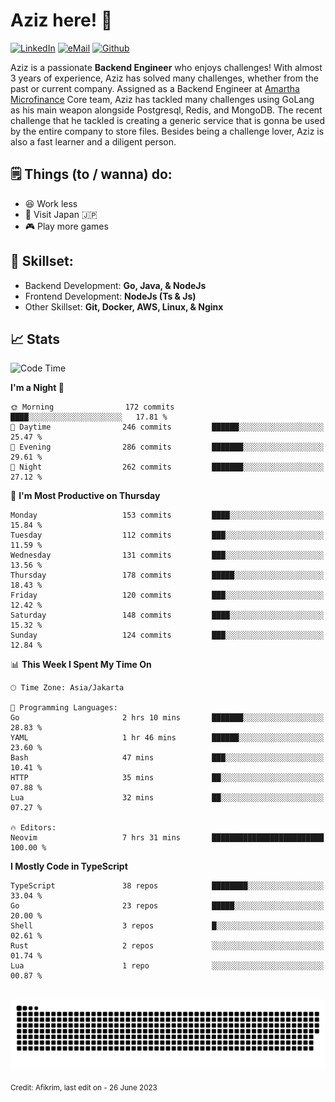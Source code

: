 # Aziz here! 👋

[![LinkedIn](https://img.shields.io/static/v1?message=afikrim&logo=linkedin&label=&color=0077B5&logoColor=white&labelColor=&style=for-the-badge)](https://www.linkedin.com/in/afikrim)
[![eMail](https://img.shields.io/static/v1?message=afikrim10@gmail.com&logo=gmail&label=&color=D14836&logoColor=white&labelColor=&style=for-the-badge)](mailto:afikrim10@gmail.com)
[![Github](https://komarev.com/ghpvc/?username=afikrim&label=Visitors&style=for-the-badge)](https://www.github.com/afikrim)

<!--Introduction-->
Aziz is a passionate **Backend Engineer** who enjoys challenges! With almost 3 years of experience, Aziz has solved many challenges, whether from the past or current company. Assigned as a Backend Engineer at [Amartha Microfinance](https://amartha.com) Core team, Aziz has tackled many challenges using GoLang as his main weapon alongside Postgresql, Redis, and MongoDB. The recent challenge that he tackled is creating a generic service that is gonna be used by the entire company to store files. Besides being a challenge lover, Aziz is also a fast learner and a diligent person.

<!--Things TODO-->
## 🗒️ Things (to / wanna) do:

- 😆 Work less
- 🚀 Visit Japan 🇯🇵
- 🎮 Play more games

<!--Skillset-->
## 🏅 Skillset:

- Backend Development: **Go, Java, & NodeJs**
- Frontend Development: **NodeJs (Ts & Js)**
- Other Skillset: **Git, Docker, AWS, Linux, & Nginx**

## 📈 Stats  

<!--START_SECTION:waka-->
![Code Time](http://img.shields.io/badge/Code%20Time-1%2C412%20hrs%206%20mins-blue)

**I'm a Night 🦉** 

```text
🌞 Morning                172 commits         ████░░░░░░░░░░░░░░░░░░░░░   17.81 % 
🌆 Daytime                246 commits         ██████░░░░░░░░░░░░░░░░░░░   25.47 % 
🌃 Evening                286 commits         ███████░░░░░░░░░░░░░░░░░░   29.61 % 
🌙 Night                  262 commits         ███████░░░░░░░░░░░░░░░░░░   27.12 % 
```
📅 **I'm Most Productive on Thursday** 

```text
Monday                   153 commits         ████░░░░░░░░░░░░░░░░░░░░░   15.84 % 
Tuesday                  112 commits         ███░░░░░░░░░░░░░░░░░░░░░░   11.59 % 
Wednesday                131 commits         ███░░░░░░░░░░░░░░░░░░░░░░   13.56 % 
Thursday                 178 commits         █████░░░░░░░░░░░░░░░░░░░░   18.43 % 
Friday                   120 commits         ███░░░░░░░░░░░░░░░░░░░░░░   12.42 % 
Saturday                 148 commits         ████░░░░░░░░░░░░░░░░░░░░░   15.32 % 
Sunday                   124 commits         ███░░░░░░░░░░░░░░░░░░░░░░   12.84 % 
```


📊 **This Week I Spent My Time On** 

```text
🕑︎ Time Zone: Asia/Jakarta

💬 Programming Languages: 
Go                       2 hrs 10 mins       ███████░░░░░░░░░░░░░░░░░░   28.83 % 
YAML                     1 hr 46 mins        ██████░░░░░░░░░░░░░░░░░░░   23.60 % 
Bash                     47 mins             ███░░░░░░░░░░░░░░░░░░░░░░   10.41 % 
HTTP                     35 mins             ██░░░░░░░░░░░░░░░░░░░░░░░   07.88 % 
Lua                      32 mins             ██░░░░░░░░░░░░░░░░░░░░░░░   07.27 % 

🔥 Editors: 
Neovim                   7 hrs 31 mins       █████████████████████████   100.00 % 
```

**I Mostly Code in TypeScript** 

```text
TypeScript               38 repos            ████████░░░░░░░░░░░░░░░░░   33.04 % 
Go                       23 repos            █████░░░░░░░░░░░░░░░░░░░░   20.00 % 
Shell                    3 repos             █░░░░░░░░░░░░░░░░░░░░░░░░   02.61 % 
Rust                     2 repos             ░░░░░░░░░░░░░░░░░░░░░░░░░   01.74 % 
Lua                      1 repo              ░░░░░░░░░░░░░░░░░░░░░░░░░   00.87 % 
```




<!--END_SECTION:waka-->


<br clear="both">

<div align="center">
  <img src="https://raw.githubusercontent.com/afikrim/afikrim/output/snake.svg" alt="Snake animation" />
</div>


<sub>Credit: Afikrim, last edit on - 26 June 2023</sub>
